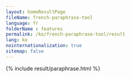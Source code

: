 ```yaml
---
layout: homeResultPage
fileName: french-paraphrase-tool
language: fr
folderName : features
permalink: /ko/french-paraphrase-tool/result
lang: ko
nointernationalization: true
sitemap: false
---
```

{% include result/paraphrase.html %}

<script src="/js/result/paraprashing.js" data-foldername="{{page.folderName}}" data-lang="{{page.lang}}"></script>